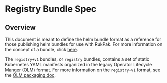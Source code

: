 # Registry Bundle Spec

## Overview

This document is meant to define the helm bundle format as a reference for those publishing helm bundles
for use with RukPak. For more information on the concept of a bundle, click [here](https://github.com/operator-framework/rukpak#bundle).

The `registry+v1` bundles, or `registry` bundles, contains a set of static Kubernetes YAML
manifests organized in the legacy Operator Lifecycle Manger (OLM) format. For more information on the `registry+v1` format, see
the [OLM packaging doc](https://olm.operatorframework.io/docs/tasks/creating-operator-manifests/).
